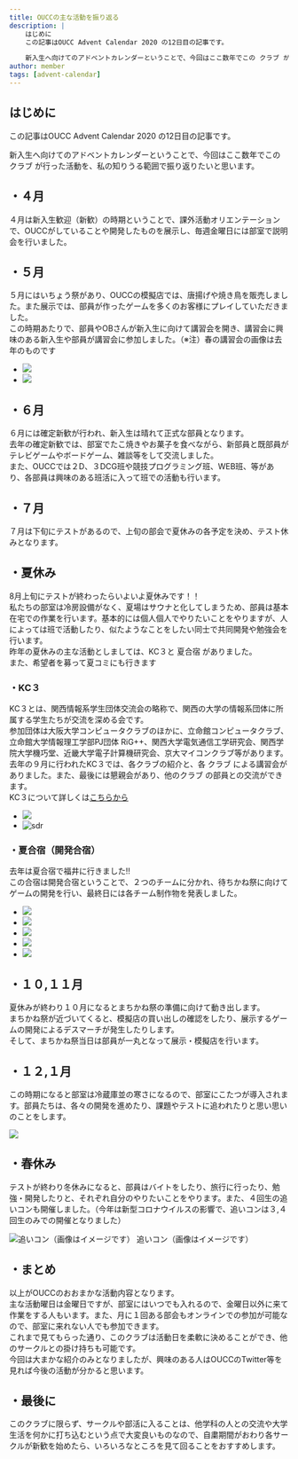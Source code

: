 ```yaml
---
title: OUCCの主な活動を振り返る
description: |
    はじめに
    この記事はOUCC Advent Calendar 2020 の12日目の記事です。

    新入生へ向けてのアドベントカレンダーということで、今回はここ数年でこの クラブ が行った活動を、私の知りうる範囲で振り返りたいと思います。
author: member
tags: [advent-calendar]
---
```


<!-- wp:heading -->
<h2>はじめに</h2>
<!-- /wp:heading -->

<!-- wp:paragraph -->
<p>この記事はOUCC Advent Calendar 2020 の12日目の記事です。</p>
<!-- /wp:paragraph -->

<!-- wp:paragraph -->
<p>新入生へ向けてのアドベントカレンダーということで、今回はここ数年でこの クラブ が行った活動を、私の知りうる範囲で振り返りたいと思います。</p>
<!-- /wp:paragraph -->

<!-- wp:heading -->
<h2>・４月</h2>
<!-- /wp:heading -->

<!-- wp:paragraph -->
<p>４月は新入生歓迎（新歓）の時期ということで、課外活動オリエンテーションで、OUCCがしていることや開発したものを展示し、毎週金曜日には部室で説明会を行いました。</p>
<!-- /wp:paragraph -->

<!-- wp:heading -->
<h2>・５月</h2>
<!-- /wp:heading -->

<!-- wp:paragraph -->
<p>５月にはいちょう祭があり、OUCCの模擬店では、唐揚げや焼き鳥を販売しました。また展示では、部員が作ったゲームを多くのお客様にプレイしていただきました。<br>この時期あたりで、部員やOBさんが新入生に向けて講習会を開き、講習会に興味のある新入生や部員が講習会に参加しました。（※注）春の講習会の画像は去年のものです</p>
<!-- /wp:paragraph -->

<!-- wp:gallery {"ids":[241,252]} -->
- ![](./234/S__40976386.jpg)
- ![](./234/S__40984581.jpg)
<!-- /wp:gallery -->

<!-- wp:heading -->
<h2>・６月</h2>
<!-- /wp:heading -->

<!-- wp:paragraph -->
<p>６月には確定新歓が行われ、新入生は晴れて正式な部員となります。<br>去年の確定新歓では、部室でたこ焼きやお菓子を食べながら、新部員と既部員がテレビゲームやボードゲーム、雑談等をして交流しました。<br>また、OUCCでは２D、３DCG班や競技プログラミング班、WEB班、等があり、各部員は興味のある班活に入って班での活動も行います。</p>
<!-- /wp:paragraph -->

<!-- wp:heading -->
<h2>・７月</h2>
<!-- /wp:heading -->

<!-- wp:paragraph -->
<p>７月は下旬にテストがあるので、上旬の部会で夏休みの各予定を決め、テスト休みとなります。</p>
<!-- /wp:paragraph -->

<!-- wp:heading -->
<h2>・夏休み</h2>
<!-- /wp:heading -->

<!-- wp:paragraph -->
<p>8月上旬にテストが終わったらいよいよ夏休みです！！<br>私たちの部室は冷房設備がなく、夏場はサウナと化してしまうため、部員は基本在宅での作業を行います。基本的には個人個人でやりたいことをやりますが、人によっては班で活動したり、似たようなことをしたい同士で共同開発や勉強会を行います。<br>昨年の夏休みの主な活動としましては、KC３と 夏合宿 がありました。<br>また、希望者を募って夏コミにも行きます</p>
<!-- /wp:paragraph -->

<!-- wp:heading {"level":3} -->
<h3>・KC３</h3>
<!-- /wp:heading -->

<!-- wp:paragraph -->
<p>KC３とは、関西情報系学生団体交流会の略称で、関西の大学の情報系団体に所属する学生たちが交流を深める会です。<br>参加団体は大阪大学コンピュータクラブのほかに、立命館コンピュータクラブ、立命館大学情報理工学部PJ団体 RiG++、関西大学電気通信工学研究会、関西学院大学機巧堂、近畿大学電子計算機研究会、京大マイコンクラブ等があります。<br>去年の９月に行われたKC３では、各クラブの紹介と、各 クラブ による講習会がありました。また、最後には懇親会があり、他のクラブ の部員との交流ができます。<br>KC３について詳しくは<a href="https://kc3.me/">こちらから</a></p>
<!-- /wp:paragraph -->

<!-- wp:gallery {"ids":[260,261]} -->
- ![](./234/IMG_20180916_113853-1024x768.jpg)
- ![sdr](./234/IMG_20180916_190740-1024x768.jpg)
<!-- /wp:gallery -->

<!-- wp:heading {"level":3} -->
<h3>・夏合宿（開発合宿）</h3>
<!-- /wp:heading -->

<!-- wp:paragraph -->
<p>去年は夏合宿で福井に行きました!!<br>この合宿は開発合宿ということで、２つのチームに分かれ、待ちかね祭に向けてゲームの開発を行い、最終日には各チーム制作物を発表しました。</p>
<!-- /wp:paragraph -->

<!-- wp:gallery {"ids":[247,248,249,250,251]} -->
- ![](./234/S__40984578.jpg)
- ![](./234/OUCCnatsugasshuku2019!_190912_0003-2-1024x768.jpg)
- ![](./234/OUCCnatsugasshuku2019!_190912_0045-2-1024x768.jpg)
- ![](./234/OUCCnatsugasshuku2019!_190912_0009-2-1024x768.jpg)
- ![](./234/S__40984580.jpg)
<!-- /wp:gallery -->

<!-- wp:heading -->
<h2>・１０,１１月</h2>
<!-- /wp:heading -->

<!-- wp:paragraph -->
<p>夏休みが終わり１０月になるとまちかね祭の準備に向けて動き出します。<br>まちかね祭が近づいてくると、模擬店の買い出しの確認をしたり、展示するゲームの開発によるデスマーチが発生したりします。<br>そして、まちかね祭当日は部員が一丸となって展示・模擬店を行います。</p>
<!-- /wp:paragraph -->

<!-- wp:heading -->
<h2>・１２,１月</h2>
<!-- /wp:heading -->

<!-- wp:paragraph -->
<p>この時期になると部室は冷蔵庫並の寒さになるので、部室にこたつが導入されます。部員たちは、各々の開発を進めたり、課題やテストに追われたりと思い思いのことをします。</p>
<!-- /wp:paragraph -->

<!-- wp:image {"align":"center","id":255,"width":356,"height":319} -->
![](./234/fig1-1024x918.jpg)
<!-- /wp:image -->

<!-- wp:heading -->
<h2>・春休み</h2>
<!-- /wp:heading -->

<!-- wp:paragraph -->
<p>テストが終わり冬休みになると、部員はバイトをしたり、旅行に行ったり、勉強・開発したりと、それぞれ自分のやりたいことをやります。また、４回生の追いコンも開催しました。（今年は新型コロナウイルスの影響で、追いコンは３,４回生のみでの開催となりました）</p>
<!-- /wp:paragraph -->

<!-- wp:image {"align":"center","id":256,"width":413,"height":310} -->
![追いコン（画像はイメージです）](./234/S__41009155-1024x768.jpg)
<span class="block text-sm text-center -mt-5 w-full">追いコン（画像はイメージです）</span>
<!-- /wp:image -->

<!-- wp:heading -->
<h2>・まとめ</h2>
<!-- /wp:heading -->

<!-- wp:paragraph -->
<p>以上がOUCCのおおまかな活動内容となります。<br>主な活動曜日は金曜日ですが、部室にはいつでも入れるので、金曜日以外に来て作業をする人もいます。また、月に１回ある部会もオンラインでの参加が可能なので、部室に来れない人でも参加できます。<br>これまで見てもらった通り、このクラブは活動日を柔軟に決めることができ、他のサークルとの掛け持ちも可能です。<br>今回は大まかな紹介のみとなりましたが、興味のある人はOUCCのTwitter等を見れば今後の活動が分かると思います。</p>
<!-- /wp:paragraph -->

<!-- wp:heading -->
<h2>・最後に</h2>
<!-- /wp:heading -->

<!-- wp:paragraph -->
<p>このクラブに限らず、サークルや部活に入ることは、他学科の人との交流や大学生活を何かに打ち込むという点で大変良いものなので、自粛期間がおわり各サークルが新歓を始めたら、いろいろなところを見て回ることをおすすめします。</p>
<!-- /wp:paragraph -->
